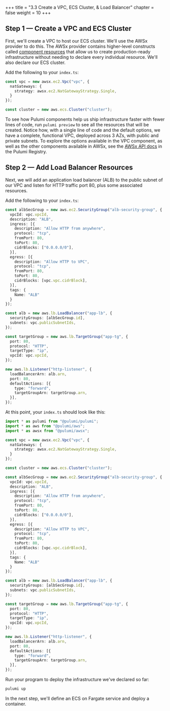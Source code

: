 +++
title = "3.3 Create a VPC, ECS Cluster, & Load Balancer"
chapter = false
weight = 10
+++

## Step 1 &mdash; Create a VPC and ECS Cluster

First, we'll create a VPC to host our ECS cluster. We'll use the AWSx provider to do this. The AWSx provider contains higher-level constructs called [component resources](https://www.pulumi.com/docs/intro/concepts/resources/components/) that allow us to create production-ready infrastructure without needing to declare every individual resource. We'll also declare our ECS cluster.

Add the following to your `index.ts`:

```typescript
const vpc = new awsx.ec2.Vpc("vpc", {
  natGateways: {
    strategy: awsx.ec2.NatGatewayStrategy.Single,
  }
});

const cluster = new aws.ecs.Cluster("cluster");
```

To see how Pulumi components help us ship infrastructure faster with fewer lines of code, run `pulumi preview` to see all the resources that will be created. Notice how, with a single line of code and the default options, we have a complete, functional VPC, deployed across 3 AZs, with public and private subnets. To explore the options available in the VPC component, as well as the other components available in AWSx, see the [AWSx API docs](https://www.pulumi.com/registry/packages/awsx/api-docs/) in the Pulumi Registry.

## Step 2 &mdash; Add Load Balancer Resources

Next, we will add an application load balancer (ALB) to the public subnet of our VPC and listen for HTTP traffic port 80, plus some associated resources.

Add the following to your `index.ts`:

```typescript
const albSecGroup = new aws.ec2.SecurityGroup("alb-security-group", {
  vpcId: vpc.vpcId,
  description: "ALB",
  ingress: [{
    description: "Allow HTTP from anywhere",
    protocol: "tcp",
    fromPort: 80,
    toPort: 80,
    cidrBlocks: ["0.0.0.0/0"],
  }],
  egress: [{
    description: "Allow HTTP to VPC",
    protocol: "tcp",
    fromPort: 80,
    toPort: 80,
    cidrBlocks: [vpc.vpc.cidrBlock],
  }],
  tags: {
    Name: "ALB"
  }
});

const alb = new aws.lb.LoadBalancer("app-lb", {
  securityGroups: [albSecGroup.id],
  subnets: vpc.publicSubnetIds,
});

const targetGroup = new aws.lb.TargetGroup("app-tg", {
  port: 80,
  protocol: "HTTP",
  targetType: "ip",
  vpcId: vpc.vpcId,
});

new aws.lb.Listener("http-listener", {
  loadBalancerArn: alb.arn,
  port: 80,
  defaultActions: [{
    type: "forward",
    targetGroupArn: targetGroup.arn,
  }],
});
```

At this point, your `index.ts` should look like this:

```typescript
import * as pulumi from "@pulumi/pulumi";
import * as aws from "@pulumi/aws";
import * as awsx from "@pulumi/awsx";

const vpc = new awsx.ec2.Vpc("vpc", {
  natGateways: {
    strategy: awsx.ec2.NatGatewayStrategy.Single,
  }
});

const cluster = new aws.ecs.Cluster("cluster");

const albSecGroup = new aws.ec2.SecurityGroup("alb-security-group", {
  vpcId: vpc.vpcId,
  description: "ALB",
  ingress: [{
    description: "Allow HTTP from anywhere",
    protocol: "tcp",
    fromPort: 80,
    toPort: 80,
    cidrBlocks: ["0.0.0.0/0"],
  }],
  egress: [{
    description: "Allow HTTP to VPC",
    protocol: "tcp",
    fromPort: 80,
    toPort: 80,
    cidrBlocks: [vpc.vpc.cidrBlock],
  }],
  tags: {
    Name: "ALB"
  }
});

const alb = new aws.lb.LoadBalancer("app-lb", {
  securityGroups: [albSecGroup.id],
  subnets: vpc.publicSubnetIds,
});

const targetGroup = new aws.lb.TargetGroup("app-tg", {
  port: 80,
  protocol: "HTTP",
  targetType: "ip",
  vpcId: vpc.vpcId,
});

new aws.lb.Listener("http-listener", {
  loadBalancerArn: alb.arn,
  port: 80,
  defaultActions: [{
    type: "forward",
    targetGroupArn: targetGroup.arn,
  }],
});
```

Run your program to deploy the infrastructure we've declared so far:

```bash
pulumi up
```

In the next step, we'll define an ECS on Fargate service and deploy a container.
